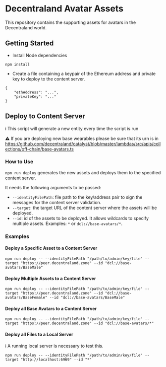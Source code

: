 # Decentraland Avatar Assets

This repository contains the supporting assets for avatars in the Decentraland world.

## Getting Started

- Install Node dependencies

```
npm install
```

- Create a file containing a keypair of the Ethereum address and private key to deploy to the content server.

```
{
    "ethAddress": "...",
    "privateKey": "..."
}
```

## Deploy to Content Server

ℹ️ This script will generate a new entity every time the script is run

⚠️ If you are deploying new base wearables please be sure that its urn is in https://github.com/decentraland/catalyst/blob/master/lambdas/src/apis/collections/off-chain/base-avatars.ts

### How to Use

`npm run deploy` generates the new assets and deploys them to the specified content server.

It needs the following arguments to be passed:

- `--identityFilePath`: file path to the key/address pair to sign the messages for the content server validation.
- `--target`: the target URL of the content server where the assets will be deployed.
- `--id`: id of the assets to be deployed. It allows wildcards to specify multiple assets. Examples: `*` or `dcl://base-avatars/*`.

### Examples

#### Deploy a Specific Asset to a Content Server

```
npm run deploy -- --identityFilePath "/path/to/admin/key/file" --target "https://peer.decentraland.zone" --id "dcl://base-avatars/BaseMale"
```

#### Deploy Multiple Assets to a Content Server

```
npm run deploy -- --identityFilePath "/path/to/admin/key/file" --target "https://peer.decentraland.zone" --id "dcl://base-avatars/BaseFemale" --id "dcl://base-avatars/BaseMale"
```

#### Deploy all Base Avatars to a Content Server

```
npm run deploy -- --identityFilePath "/path/to/admin/key/file" --target "https://peer.decentraland.zone" --id "dcl://base-avatars/*"
```

#### Deploy all Files to a Local Server

ℹ️ A running local server is necessary to test this.

```
npm run deploy -- --identityFilePath "/path/to/admin/key/file" --target "http://localhost:6969" --id "*"
```
